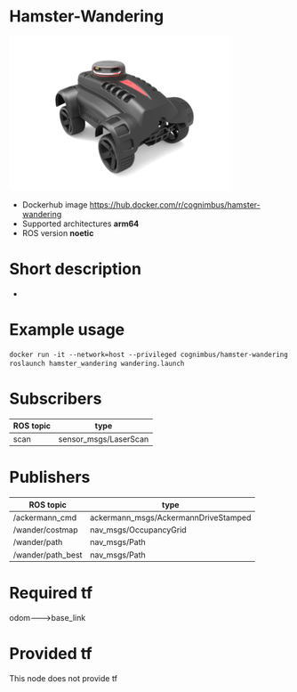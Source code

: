 # Hamster-Wandering

<img src="./hamster-wandering/nimbusc.png" alt="hamster-wandering" width="400"/>

* Dockerhub image https://hub.docker.com/r/cognimbus/hamster-wandering
* Supported architectures <b>arm64</b>
* ROS version <b>noetic
</b>

# Short description
* 

# Example usage
```
docker run -it --network=host --privileged cognimbus/hamster-wandering roslaunch hamster_wandering wandering.launch
```

# Subscribers
ROS topic | type
--- | ---
scan | sensor_msgs/LaserScan


# Publishers
ROS topic | type
--- | ---
/ackermann_cmd | ackermann_msgs/AckermannDriveStamped
/wander/costmap | nav_msgs/OccupancyGrid
/wander/path | nav_msgs/Path
/wander/path_best | nav_msgs/Path


# Required tf
odom--->base_link


# Provided tf
This node does not provide tf


